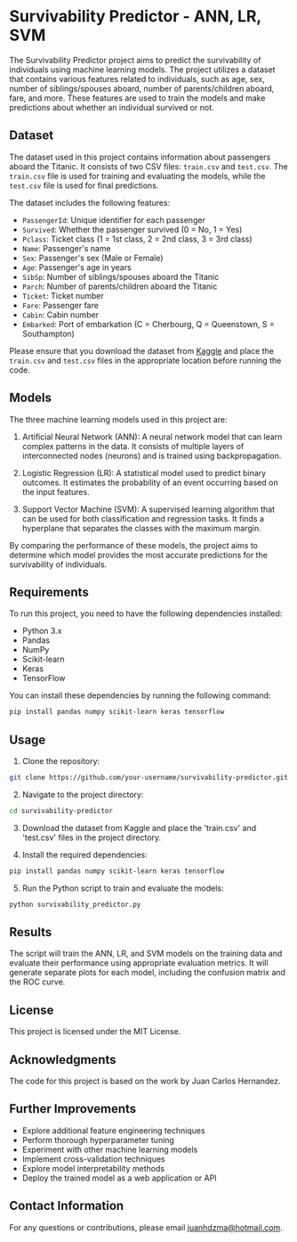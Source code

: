 # Survivability Predictor - ANN, LR, SVM

The Survivability Predictor project aims to predict the survivability of individuals using machine learning models. The project utilizes a dataset that contains various features related to individuals, such as age, sex, number of siblings/spouses aboard, number of parents/children aboard, fare, and more. These features are used to train the models and make predictions about whether an individual survived or not.

## Dataset

The dataset used in this project contains information about passengers aboard the Titanic. It consists of two CSV files: `train.csv` and `test.csv`. The `train.csv` file is used for training and evaluating the models, while the `test.csv` file is used for final predictions.

The dataset includes the following features:

- `PassengerId`: Unique identifier for each passenger
- `Survived`: Whether the passenger survived (0 = No, 1 = Yes)
- `Pclass`: Ticket class (1 = 1st class, 2 = 2nd class, 3 = 3rd class)
- `Name`: Passenger's name
- `Sex`: Passenger's sex (Male or Female)
- `Age`: Passenger's age in years
- `SibSp`: Number of siblings/spouses aboard the Titanic
- `Parch`: Number of parents/children aboard the Titanic
- `Ticket`: Ticket number
- `Fare`: Passenger fare
- `Cabin`: Cabin number
- `Embarked`: Port of embarkation (C = Cherbourg, Q = Queenstown, S = Southampton)

Please ensure that you download the dataset from [Kaggle](https://www.kaggle.com/code/juanhdzma/survivability-predictor-ann-lr-svm-0-772) and place the `train.csv` and `test.csv` files in the appropriate location before running the code.

## Models

The three machine learning models used in this project are:

1. Artificial Neural Network (ANN): A neural network model that can learn complex patterns in the data. It consists of multiple layers of interconnected nodes (neurons) and is trained using backpropagation.

2. Logistic Regression (LR): A statistical model used to predict binary outcomes. It estimates the probability of an event occurring based on the input features.

3. Support Vector Machine (SVM): A supervised learning algorithm that can be used for both classification and regression tasks. It finds a hyperplane that separates the classes with the maximum margin.

By comparing the performance of these models, the project aims to determine which model provides the most accurate predictions for the survivability of individuals.

## Requirements

To run this project, you need to have the following dependencies installed:

- Python 3.x
- Pandas
- NumPy
- Scikit-learn
- Keras
- TensorFlow

You can install these dependencies by running the following command:

```bash
pip install pandas numpy scikit-learn keras tensorflow
```

## Usage

1. Clone the repository:
```bash
git clone https://github.com/your-username/survivability-predictor.git
```

2. Navigate to the project directory:
```bash
cd survivability-predictor
```

3. Download the dataset from Kaggle and place the 'train.csv' and 'test.csv' files in the project directory.

4. Install the required dependencies:
```bash
pip install pandas numpy scikit-learn keras tensorflow
```

5. Run the Python script to train and evaluate the models:
```bash
python survivability_predictor.py
```

## Results
The script will train the ANN, LR, and SVM models on the training data and evaluate their performance using appropriate evaluation metrics. It will generate separate plots for each model, including the confusion matrix and the ROC curve.

## License
This project is licensed under the MIT License.

## Acknowledgments
The code for this project is based on the work by Juan Carlos Hernandez.

## Further Improvements
- Explore additional feature engineering techniques
- Perform thorough hyperparameter tuning
- Experiment with other machine learning models
- Implement cross-validation techniques
- Explore model interpretability methods
- Deploy the trained model as a web application or API

## Contact Information
For any questions or contributions, please email juanhdzma@hotmail.com.
